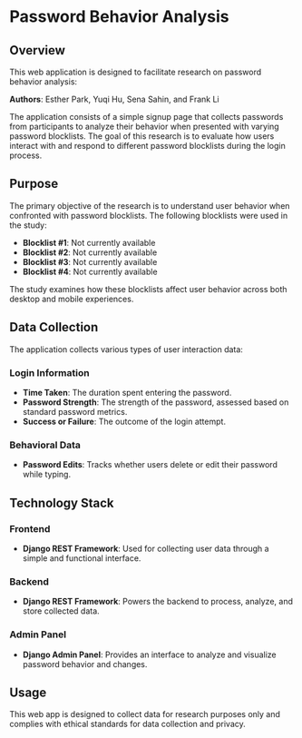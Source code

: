 # Password Behavior Analysis

## Overview

This web application is designed to facilitate research on password behavior analysis:

**Authors**: Esther Park, Yuqi Hu, Sena Sahin, and Frank Li

The application consists of a simple signup page that collects passwords from participants to analyze their behavior when presented with varying password blocklists. The goal of this research is to evaluate how users interact with and respond to different password blocklists during the login process.

## Purpose

The primary objective of the research is to understand user behavior when confronted with password blocklists. The following blocklists were used in the study:

- **Blocklist #1**: Not currently available
- **Blocklist #2**: Not currently available
- **Blocklist #3**: Not currently available
- **Blocklist #4**: Not currently available

The study examines how these blocklists affect user behavior across both desktop and mobile experiences.

## Data Collection

The application collects various types of user interaction data:

### Login Information
- **Time Taken**: The duration spent entering the password.
- **Password Strength**: The strength of the password, assessed based on standard password metrics.
- **Success or Failure**: The outcome of the login attempt.

### Behavioral Data
- **Password Edits**: Tracks whether users delete or edit their password while typing.

## Technology Stack

### Frontend
- **Django REST Framework**: Used for collecting user data through a simple and functional interface.

### Backend
- **Django REST Framework**: Powers the backend to process, analyze, and store collected data.

### Admin Panel
- **Django Admin Panel**: Provides an interface to analyze and visualize password behavior and changes.

## Usage

This web app is designed to collect data for research purposes only and complies with ethical standards for data collection and privacy.

